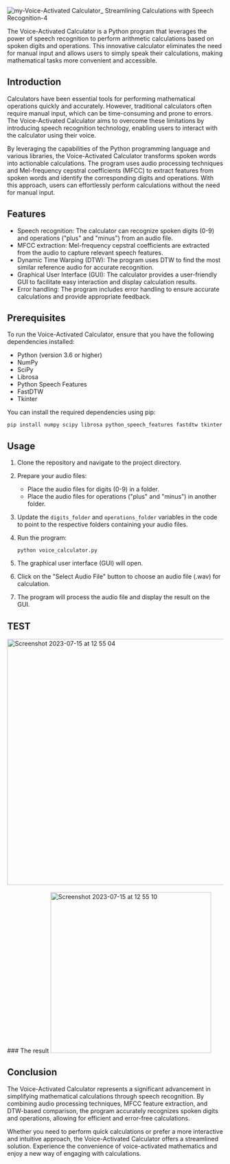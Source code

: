 
![my-Voice-Activated Calculator_ Streamlining Calculations with Speech Recognition-4](https://github.com/Yassine-Squalli-Houssaini/Voice-Activated-Calculator-Streamlining-Calculations-with-Speech-Recognition/assets/127676452/af73ea57-e424-4e79-afc7-252d287d5a73)


  
The Voice-Activated Calculator is a Python program that leverages the power of speech recognition to perform arithmetic calculations based on spoken digits and operations. This innovative calculator eliminates the need for manual input and allows users to simply speak their calculations, making mathematical tasks more convenient and accessible.

## Introduction

Calculators have been essential tools for performing mathematical operations quickly and accurately. However, traditional calculators often require manual input, which can be time-consuming and prone to errors. The Voice-Activated Calculator aims to overcome these limitations by introducing speech recognition technology, enabling users to interact with the calculator using their voice.

By leveraging the capabilities of the Python programming language and various libraries, the Voice-Activated Calculator transforms spoken words into actionable calculations. The program uses audio processing techniques and Mel-frequency cepstral coefficients (MFCC) to extract features from spoken words and identify the corresponding digits and operations. With this approach, users can effortlessly perform calculations without the need for manual input.

## Features

- Speech recognition: The calculator can recognize spoken digits (0-9) and operations ("plus" and "minus") from an audio file.
- MFCC extraction: Mel-frequency cepstral coefficients are extracted from the audio to capture relevant speech features.
- Dynamic Time Warping (DTW): The program uses DTW to find the most similar reference audio for accurate recognition.
- Graphical User Interface (GUI): The calculator provides a user-friendly GUI to facilitate easy interaction and display calculation results.
- Error handling: The program includes error handling to ensure accurate calculations and provide appropriate feedback.

## Prerequisites

To run the Voice-Activated Calculator, ensure that you have the following dependencies installed:


- Python (version 3.6 or higher)
- NumPy
- SciPy
- Librosa
- Python Speech Features
- FastDTW
- Tkinter

You can install the required dependencies using pip:

```
pip install numpy scipy librosa python_speech_features fastdtw tkinter
```

## Usage

1. Clone the repository and navigate to the project directory.

2. Prepare your audio files:

   - Place the audio files for digits (0-9) in a folder.
   - Place the audio files for operations ("plus" and "minus") in another folder.

3. Update the `digits_folder` and `operations_folder` variables in the code to point to the respective folders containing your audio files.

4. Run the program:

   ```
   python voice_calculator.py
   ```

5. The graphical user interface (GUI) will open.

6. Click on the "Select Audio File" button to choose an audio file (.wav) for calculation.

7. The program will process the audio file and display the result on the GUI.

## TEST 
<img width="572" alt="Screenshot 2023-07-15 at 12 55 04" src="https://github.com/Yassine-Squalli-Houssaini/Voice-Activated-Calculator-Streamlining-Calculations-with-Speech-Recognition/assets/127676452/2f488c7d-336c-4eff-8d5c-02a9072fb8aa">

<br>
<br>
### The result

<img width="374" alt="Screenshot 2023-07-15 at 12 55 10" src="https://github.com/Yassine-Squalli-Houssaini/Voice-Activated-Calculator-Streamlining-Calculations-with-Speech-Recognition/assets/127676452/13f18246-7276-484c-bc29-4742ea8716b3">



## Conclusion

The Voice-Activated Calculator represents a significant advancement in simplifying mathematical calculations through speech recognition. By combining audio processing techniques, MFCC feature extraction, and DTW-based comparison, the program accurately recognizes spoken digits and operations, allowing for efficient and error-free calculations.

Whether you need to perform quick calculations or prefer a more interactive and intuitive approach, the Voice-Activated Calculator offers a streamlined solution. Experience the convenience of voice-activated mathematics and enjoy a new way of engaging with calculations.

